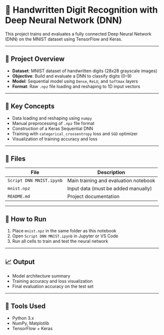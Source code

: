 # 🧠 Handwritten Digit Recognition with Deep Neural Network (DNN)

This project trains and evaluates a fully connected Deep Neural Network (DNN) on the MNIST dataset using TensorFlow and Keras.  

---

## 📌 Project Overview

- **Dataset**: MNIST dataset of handwritten digits (28x28 grayscale images)
- **Objective**: Build and evaluate a DNN to classify digits (0–9)
- **Model**: Sequential model using `Dense`, `ReLU`, and `Softmax` layers
- **Format**: Raw `.npz` file loading and reshaping to 1D input vectors

---

## 🧠 Key Concepts

- Data loading and reshaping using `numpy`
- Manual preprocessing of `.npz` file format
- Construction of a Keras Sequential DNN
- Training with `categorical_crossentropy` loss and `SGD` optimizer
- Visualization of training accuracy and loss

---

## 📁 Files

| File                  | Description                          |
|-----------------------|--------------------------------------|
| `Script DNN MNIST.ipynb` | Main training and evaluation notebook |
| `mnist.npz`           | Input data (must be added manually)  |
| `README.md`           | Project documentation                |

---

## 🚀 How to Run

1. Place `mnist.npz` in the same folder as this notebook
2. Open `Script DNN MNIST.ipynb` in Jupyter or VS Code
3. Run all cells to train and test the neural network

---

## 📈 Output

- Model architecture summary
- Training accuracy and loss visualization
- Final evaluation accuracy on the test set

---

## 🧰 Tools Used

- Python 3.x
- NumPy, Matplotlib
- TensorFlow + Keras
